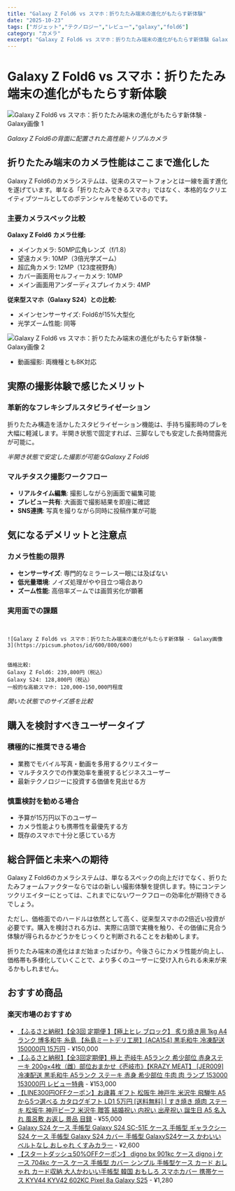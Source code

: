 ```yaml
---
title: "Galaxy Z Fold6 vs スマホ：折りたたみ端末の進化がもたらす新体験"
date: "2025-10-23"
tags: ["ガジェット","テクノロジー","レビュー","galaxy","fold6"]
category: "カメラ"
excerpt: "Galaxy Z Fold6 vs スマホ：折りたたみ端末の進化がもたらす新体験 Galaxy Z Fold6の背面に配置された高性能トリプルカメラ 折りたたみ端末のカメラ性能はここまで進化した Galaxy Z Fold6のカメラシステムは、従来のスマートフォンとは一線を画す進化を遂げています。単..."
---
```


# Galaxy Z Fold6 vs スマホ：折りたたみ端末の進化がもたらす新体験

![Galaxy Z Fold6 vs スマホ：折りたたみ端末の進化がもたらす新体験 - Galaxy画像 1](https://picsum.photos/id/580/800/600)




*Galaxy Z Fold6の背面に配置された高性能トリプルカメラ*

## 折りたたみ端末のカメラ性能はここまで進化した

Galaxy Z Fold6のカメラシステムは、従来のスマートフォンとは一線を画す進化を遂げています。単なる「折りたたみできるスマホ」ではなく、本格的なクリエイティブツールとしてのポテンシャルを秘めているのです。

### 主要カメラスペック比較

**Galaxy Z Fold6 カメラ仕様:**
- メインカメラ: 50MP広角レンズ（f/1.8）
- 望遠カメラ: 10MP（3倍光学ズーム）
- 超広角カメラ: 12MP（123度視野角）
- カバー画面用セルフィーカメラ: 10MP
- メイン画面用アンダーディスプレイカメラ: 4MP

**従来型スマホ（Galaxy S24）との比較:**
- メインセンサーサイズ: Fold6が15%大型化
- 光学ズーム性能: 同等


![Galaxy Z Fold6 vs スマホ：折りたたみ端末の進化がもたらす新体験 - Galaxy画像 2](https://picsum.photos/id/590/800/600)


- 動画撮影: 両機種とも8K対応

## 実際の撮影体験で感じたメリット

### 革新的なフレキシブルスタビライゼーション
折りたたみ構造を活かしたスタビライゼーション機能は、手持ち撮影時のブレを大幅に軽減します。半開き状態で固定すれば、三脚なしでも安定した長時間露光が可能に。


*半開き状態で安定した撮影が可能なGalaxy Z Fold6*

### マルチタスク撮影ワークフロー
- **リアルタイム編集**: 撮影しながら別画面で編集可能
- **プレビュー共有**: 大画面で撮影結果を即座に確認
- **SNS連携**: 写真を撮りながら同時に投稿作業が可能

## 気になるデメリットと注意点

### カメラ性能の限界
- **センサーサイズ**: 専門的なミラーレス一眼には及ばない
- **低光量環境**: ノイズ処理がやや目立つ場合あり
- **ズーム性能**: 高倍率ズームでは画質劣化が顕著

### 実用面での課題
```


![Galaxy Z Fold6 vs スマホ：折りたたみ端末の進化がもたらす新体験 - Galaxy画像 3](https://picsum.photos/id/600/800/600)


価格比較:
Galaxy Z Fold6: 239,800円（税込）
Galaxy S24: 128,800円（税込）
一般的な高級スマホ: 120,000-150,000円程度
```


*開いた状態でのサイズ感を比較*

## 購入を検討すべきユーザータイプ

### 積極的に推奨できる場合
- 業務でモバイル写真・動画を多用するクリエイター
- マルチタスクでの作業効率を重視するビジネスユーザー
- 最新テクノロジーに投資する価値を見出せる方

### 慎重検討を勧める場合
- 予算が15万円以下のユーザー
- カメラ性能よりも携帯性を最優先する方
- 既存のスマホで十分と感じている方

## 総合評価と未来への期待

Galaxy Z Fold6のカメラシステムは、単なるスペックの向上だけでなく、折りたたみフォームファクターならではの新しい撮影体験を提供します。特にコンテンツクリエイターにとっては、これまでにないワークフローの効率化が期待できるでしょう。

ただし、価格面でのハードルは依然として高く、従来型スマホの2倍近い投資が必要です。購入を検討される方は、実際に店頭で実機を触り、その価値に見合う体験が得られるかどうかをじっくりと判断されることをお勧めします。

折りたたみ端末の進化はまだ始まったばかり。今後さらにカメラ性能が向上し、価格帯も多様化していくことで、より多くのユーザーに受け入れられる未来が来るかもしれません。

<!-- アフィリエイト商品 -->
## おすすめ商品

### 楽天市場のおすすめ

- [【ふるさと納税】【全3回 定期便 】【極上ヒレ ブロック】 炙り焼き用 1kg A4ランク 博多和牛 糸島 【糸島ミートデリ工房】[ACA154] 黒毛和牛 冷凍配送 150000円 15万円](https://item.rakuten.co.jp/f402303-itoshima/aca154/?rafcid=wsc_i_is_1096528941688097201&m=1f454fb8.34705d0b.1f454fb9.255992fd&pc=1f454fb8.34705d0b.1f454fb9.255992fd) - ¥150,000
- [【ふるさと納税】【全3回定期便】極上 壱岐牛 A5ランク 希少部位 赤身ステーキ 200g×4枚（雌）部位おまかせ《壱岐市》【KRAZY MEAT】 [JER009] 冷凍配送 黒毛和牛 A5ランク ステーキ 赤身 希少部位 牛肉 肉 ランプ 153000 153000円 レビュー特典](https://item.rakuten.co.jp/f422100-iki/jer009/?rafcid=wsc_i_is_1096528941688097201&m=1f454fb8.34705d0b.1f454fb9.255992fd&pc=1f454fb8.34705d0b.1f454fb9.255992fd) - ¥153,000
- [【LINE300円OFFクーポン】お歳暮 ギフト 松阪牛 神戸牛 米沢牛 飛騨牛 A5から5つ選べる カタログギフト LD1 5万円 [送料無料] | すき焼き 焼肉 ステーキ 松坂牛 神戸ビーフ 米沢牛 贈答 結婚祝い 内祝い 出産祝い 誕生日 A5 名入れ 風呂敷 お返し 景品 目録](https://item.rakuten.co.jp/beliem/mg-00161/?rafcid=wsc_i_is_1096528941688097201&m=1f454fb8.34705d0b.1f454fb9.255992fd&pc=1f454fb8.34705d0b.1f454fb9.255992fd) - ¥55,000
- [Galaxy S24 ケース 手帳型 Galaxy S24 SC-51E ケース 手帳型 ギャラクシー S24 ケース 手帳型 Galaxy S24 カバー 手帳型 GalaxyS24ケース かわいい ベルトなし おしゃれ くすみカラー](https://item.rakuten.co.jp/mobileplus/100062875-galaxy-s24/?rafcid=wsc_i_is_1096528941688097201&m=1f454fb8.34705d0b.1f454fb9.255992fd&pc=1f454fb8.34705d0b.1f454fb9.255992fd) - ¥2,600
- [【スタートダッシュ50%OFFクーポン】 digno bx 901kc ケース digno j ケース 704kc ケース ケース 手帳型 カバー シンプル 手帳型ケース カード おしゃれ カード収納 大人かわいい手帳型 韓国 おもしろ スマホカバー 携帯ケース KYV44 KYV42 602KC Pixel 8a Galaxy S25](https://item.rakuten.co.jp/anve/best_sale-camel_20f00/?rafcid=wsc_i_is_1096528941688097201&m=1f454fb8.34705d0b.1f454fb9.255992fd&pc=1f454fb8.34705d0b.1f454fb9.255992fd) - ¥1,280


